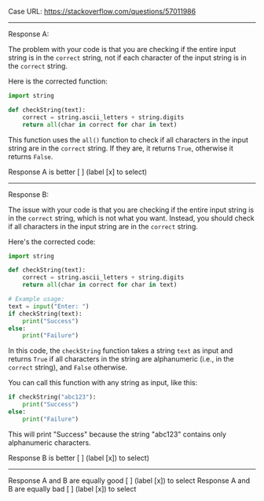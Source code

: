 Case URL: https://stackoverflow.com/questions/57011986

------
Response A:

The problem with your code is that you are checking if the entire input string is in the `correct` string, not if each character of the input string is in the `correct` string. 

Here is the corrected function:

```python
import string

def checkString(text):
    correct = string.ascii_letters + string.digits
    return all(char in correct for char in text)
```

This function uses the `all()` function to check if all characters in the input string are in the `correct` string. If they are, it returns `True`, otherwise it returns `False`.

Response A is better [ ] (label [x] to select)

-------
Response B:

The issue with your code is that you are checking if the entire input string is in the `correct` string, which is not what you want. Instead, you should check if all characters in the input string are in the `correct` string.

Here's the corrected code:

```python
import string

def checkString(text):
    correct = string.ascii_letters + string.digits
    return all(char in correct for char in text)

# Example usage:
text = input("Enter: ")
if checkString(text):
    print("Success")
else:
    print("Failure")
```

In this code, the `checkString` function takes a string `text` as input and returns `True` if all characters in the string are alphanumeric (i.e., in the `correct` string), and `False` otherwise.

You can call this function with any string as input, like this:

```python
if checkString("abc123"):
    print("Success")
else:
    print("Failure")
```

This will print "Success" because the string "abc123" contains only alphanumeric characters.

Response B is better [ ] (label [x]) to select)

-------

Response A and B are equally good [ ] (label [x]) to select
Response A and B are equally bad [ ] (label [x]) to select
